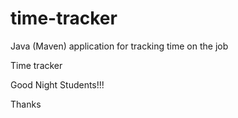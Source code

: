 # time-tracker
Java (Maven) application for tracking time on the job

Time tracker

Good Night Students!!!

Thanks 
